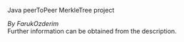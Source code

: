Java peerToPeer MerkleTree project  
  
_By FarukOzderim_  
Further information can be obtained from the description.
